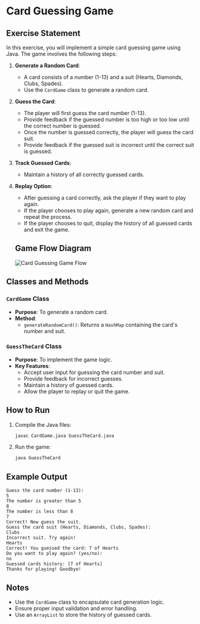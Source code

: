# Card Guessing Game

## Exercise Statement

In this exercise, you will implement a simple card guessing game using Java. The game involves the following steps:

1. **Generate a Random Card**:
   - A card consists of a number (1-13) and a suit (Hearts, Diamonds, Clubs, Spades).
   - Use the `CardGame` class to generate a random card.

2. **Guess the Card**:
   - The player will first guess the card number (1-13).
   - Provide feedback if the guessed number is too high or too low until the correct number is guessed.
   - Once the number is guessed correctly, the player will guess the card suit.
   - Provide feedback if the guessed suit is incorrect until the correct suit is guessed.

3. **Track Guessed Cards**:
   - Maintain a history of all correctly guessed cards.

4. **Replay Option**:
   - After guessing a card correctly, ask the player if they want to play again.
   - If the player chooses to play again, generate a new random card and repeat the process.
   - If the player chooses to quit, display the history of all guessed cards and exit the game.

   ## Game Flow Diagram

   ![Card Guessing Game Flow](guess-card-game.svg)


## Classes and Methods

### `CardGame` Class
- **Purpose**: To generate a random card.
- **Method**:
  - `generateRandomCard()`: Returns a `HashMap` containing the card's number and suit.

### `GuessTheCard` Class
- **Purpose**: To implement the game logic.
- **Key Features**:
  - Accept user input for guessing the card number and suit.
  - Provide feedback for incorrect guesses.
  - Maintain a history of guessed cards.
  - Allow the player to replay or quit the game.

## How to Run
1. Compile the Java files:
   ```bash
   javac CardGame.java GuessTheCard.java
   ```
2. Run the game:
   ```bash
   java GuessTheCard
   ```

## Example Output
```
Guess the card number (1-13): 
5
The number is greater than 5
8
The number is less than 8
7
Correct! Now guess the suit.
Guess the card suit (Hearts, Diamonds, Clubs, Spades): 
Clubs
Incorrect suit. Try again!
Hearts
Correct! You guessed the card: 7 of Hearts
Do you want to play again? (yes/no): 
no
Guessed cards history: [7 of Hearts]
Thanks for playing! Goodbye!
```

## Notes
- Use the `CardGame` class to encapsulate card generation logic.
- Ensure proper input validation and error handling.
- Use an `ArrayList` to store the history of guessed cards.
